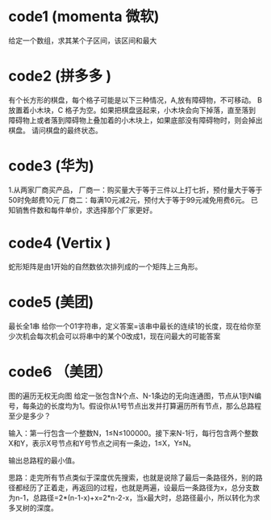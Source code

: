 # code1  (momenta 微软) 
给定一个数组，求其某个子区间，该区间和最大

# code2  (拼多多 )
有个长方形的棋盘，每个格子可能是以下三种情况，A,放有障碍物，不可移动。 B 放置着小木块，C 格子为空。如果把棋盘竖起来，小木块会向下掉落，直至落到障碍物上或者落到障碍物上叠加着的小木块上，如果底部没有障碍物时，则会掉出棋盘。
请问棋盘的最终状态。

# code3  (华为)
1.从两家厂商买产品，
厂商一：购买量大于等于三件以上打七折，预付量大于等于50时免邮费10元
厂商二：每满10元减2元，预付大于等于99元减免用费6元。
已知销售件数和每件单价，求选择那个厂家更好。

# code4  (Vertix )
蛇形矩阵是由1开始的自然数依次排列成的一个矩阵上三角形。

# code5 (美团)
最长全1串  给你一个01字符串，定义答案=该串中最长的连续1的长度，现在给你至少次机会每次机会可以将串中的某个0改成1，现在问最大的可能答案

# code6  （美团）
图的遍历无权无向图  给定一张包含N个点、N-1条边的无向连通图，节点从1到N编号，每条边的长度均为1。假设你从1号节点出发并打算遍历所有节点，那么总路程至少是多少？

输入：第一行包含一个整数N，1≤N≤100000。接下来N-1行，每行包含两个整数X和Y，表示X号节点和Y号节点之间有一条边，1≤X，Y≤N。

输出总路程的最小值。

思路：走完所有节点类似于深度优先搜索，也就是说除了最后一条路径外，别的路径都经历了正着走，再返回的过程，也就是两遍，设最后一条路径为x，总分支数为n-1，总路径=2*(n-1-x)+x=2*n-2-x，当x最大时，总路径最小，所以转化为求多叉树的深度。
